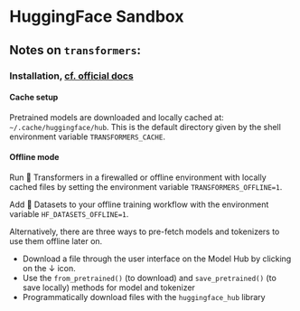 # HuggingFace Sandbox

## Notes on `transformers`:

### Installation, [cf. official docs](https://huggingface.co/docs/transformers/installation)

#### Cache setup

Pretrained models are downloaded and locally cached at: `~/.cache/huggingface/hub`. This is the default directory given by the shell environment variable `TRANSFORMERS_CACHE`.

####  Offline mode

Run 🤗 Transformers in a firewalled or offline environment with locally cached files by setting the environment variable `TRANSFORMERS_OFFLINE=1`.

Add 🤗 Datasets to your offline training workflow with the environment variable `HF_DATASETS_OFFLINE=1`.

Alternatively, there are three ways to pre-fetch models and tokenizers to use them offline later on.

- Download a file through the user interface on the Model Hub by clicking on the ↓ icon.
- Use the `from_pretrained()` (to download) and `save_pretrained()` (to save locally) methods for model and tokenizer
- Programmatically download files with the `huggingface_hub` library

